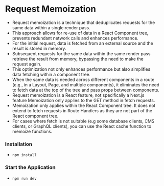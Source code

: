 # Request Memoization

- Request memoization is a technique that deduplicates requests for the same data within a single render pass.
- This approach allows for re-use of data in a React Component tree, prevents redundant network calls and enhances performance.
- For the initial request, data is fetched from an external source and the result is stored in memory.
- Subsequent requests for the same data within the same render pass retrieve the result from memory, bypassing the need to make the request again.
- This optimization not only enhances performance but also simplifies data fetching within a component tree.
- When the same data is needed across different components in a route (e.g., in a Layout, Page, and multiple components), it eliminates the need to fetch data at the top of the tree and pass props between components.
- Request memoization is a React feature, not specifically a Next.js feature Memoization only applies to the GET method in fetch requests.
- Memoization only applies within the React Component tree. It does not extend to fetch requests in Route Handlers as they are not part of the React component tree.
- For cases where fetch is not suitable (e.g some database clients, CMS clients, or GraphQL clients), you can use the React cache function to memoize functions.

### Installation

- `npm install`

### Start the Application

- `npm run dev`
